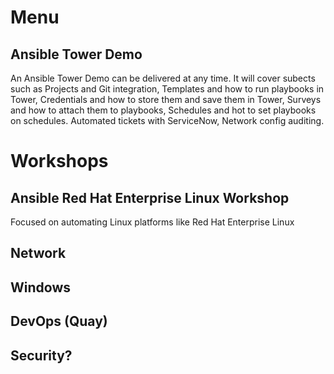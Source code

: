 # Menu

## Ansible Tower Demo

An Ansible Tower Demo can be delivered at any time. It will cover subects such as Projects and Git integration, Templates and how to run playbooks in Tower, Credentials and how to store them and save them in Tower, Surveys and how to attach them to playbooks, Schedules and hot to set playbooks on schedules. Automated tickets with ServiceNow, Network config auditing.



# Workshops



## Ansible Red Hat Enterprise Linux Workshop 
Focused on automating Linux platforms like Red Hat Enterprise Linux
  
  ## Network
  
  ## Windows
  
  ## DevOps (Quay)
  
  ## Security?


